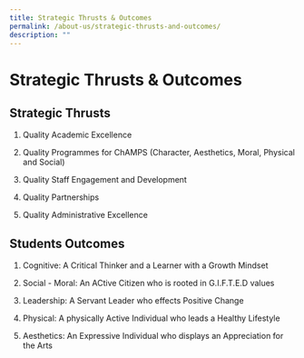 ```yaml
---
title: Strategic Thrusts & Outcomes
permalink: /about-us/strategic-thrusts-and-outcomes/
description: ""
---
```


Strategic Thrusts & Outcomes
============================

Strategic Thrusts
-----------------

1.  Quality Academic Excellence
    
2.  Quality Programmes for ChAMPS (Character, Aesthetics, Moral, Physical and Social)
    
3.  Quality Staff Engagement and Development
    
4.  Quality Partnerships
    
5.  Quality Administrative Excellence
    

  

Students Outcomes
-----------------

1.  Cognitive: A Critical Thinker and a Learner with a Growth Mindset
    
2.  Social - Moral: An ACtive Citizen who is rooted in G.I.F.T.E.D values
    
3.  Leadership: A Servant Leader who effects Positive Change
    
4.  Physical: A physically Active Individual who leads a Healthy Lifestyle  
    
5.  Aesthetics: An Expressive Individual who displays an Appreciation for the Arts